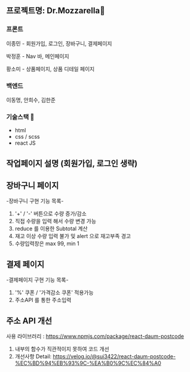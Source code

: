 ## 프로젝트명: Dr.Mozzarella🧀

### 프론트
이종민 - 회원가입, 로그인, 장바구니, 결제페이지

박정훈 - Nav 바, 메인페이지

황소미 - 상품페이지, 상품 디테일 페이지


### 백엔드
이동명, 안희수, 김한준

### 기술스택 🥲
- html
- css / scss
- react JS

## 작업페이지 설명 (회원가입, 로그인 생략)

## 장바구니 페이지

-장바구니 구현 기능 목록-
1. '+' / '-' 버튼으로 수량 증가/감소
2. 직접 수량을 입력 해서 수량 변경 가능
3. reduce 를 이용한 Subtotal 계산
4. 재고 이상 수량 입력 불가 및 alert 으로 재고부족 경고
5. 수량입력창은 max 99, min 1

## 결제 페이지

-결제페이지 구현 기능 목록-
1. '%' 쿠폰 / '가격감소 쿠폰' 적용가능
2. 주소API 를 통한 주소입력

## 주소 API 개선
사용 라이브러리 : https://www.npmjs.com/package/react-daum-postcode

1. 내부의 함수가 직관적이지 못하여 코드 개선
2. 개선사항 Detail: https://velog.io/@sui3422/react-daum-postcode-%EC%BD%94%EB%93%9C-%EA%B0%9C%EC%84%A0
  

